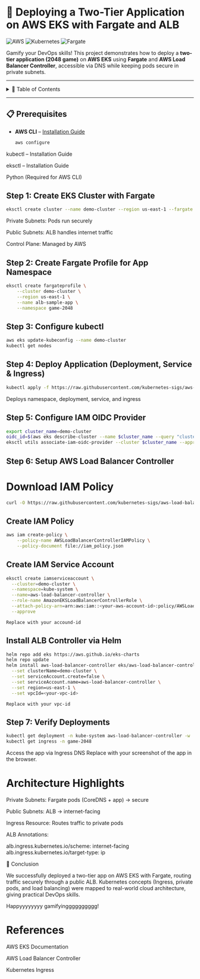 # 🚀 Deploying a Two-Tier Application on AWS EKS with Fargate and ALB

![AWS](https://img.shields.io/badge/AWS-Cloud-orange) ![Kubernetes](https://img.shields.io/badge/Kubernetes-K8s-blue) ![Fargate](https://img.shields.io/badge/Fargate-Serverless-purple)

Gamify your DevOps skills! This project demonstrates how to deploy a **two-tier application (2048 game)** on **AWS EKS** using **Fargate** and **AWS Load Balancer Controller**, accessible via DNS while keeping pods secure in private subnets.

---

<details>
<summary>📖 Table of Contents</summary>

1. [Prerequisites](#-prerequisites)  
2. [Step 1: Create EKS Cluster with Fargate](#-step-1-create-eks-cluster-with-fargate)  
3. [Step 2: Create Fargate Profile for App Namespace](#-step-2-create-fargate-profile-for-app-namespace)  
4. [Step 3: Configure kubectl](#-step-3-configure-kubectl)  
5. [Step 4: Deploy Application (Deployment, Service & Ingress)](#-step-4-deploy-application-deployment-service--ingress)  
6. [Step 5: Configure IAM OIDC Provider](#-step-5-configure-iam-oidc-provider)  
7. [Step 6: Setup AWS Load Balancer Controller](#-step-6-setup-aws-load-balancer-controller)  
8. [Step 7: Verify Deployments](#-step-7-verify-deployments)  
9. [Architecture Highlights](#-architecture-highlights)  
10. [Conclusion](#-conclusion)  
11. [References](#-references)

</details>

---

## 📋 Prerequisites

- **AWS CLI** – [Installation Guide](https://docs.aws.amazon.com/cli/latest/userguide/getting-started-install.html)  
  ```bash
  aws configure
  ```
kubectl – Installation Guide

eksctl – Installation Guide

Python (Required for AWS CLI)

## Step 1: Create EKS Cluster with Fargate
```bash
eksctl create cluster --name demo-cluster --region us-east-1 --fargate
```

Private Subnets: Pods run securely

Public Subnets: ALB handles internet traffic

Control Plane: Managed by AWS

## Step 2: Create Fargate Profile for App Namespace
```bash
eksctl create fargateprofile \
    --cluster demo-cluster \
    --region us-east-1 \
    --name alb-sample-app \
    --namespace game-2048
```
## Step 3: Configure kubectl
```bash
aws eks update-kubeconfig --name demo-cluster
kubectl get nodes
```
## Step 4: Deploy Application (Deployment, Service & Ingress)
```bash
kubectl apply -f https://raw.githubusercontent.com/kubernetes-sigs/aws-load-balancer-controller/v2.5.4/docs/examples/2048/2048_full.yaml
```
Deploys namespace, deployment, service, and ingress
## Step 5: Configure IAM OIDC Provider
```bash
export cluster_name=demo-cluster
oidc_id=$(aws eks describe-cluster --name $cluster_name --query "cluster.identity.oidc.issuer" --output text | cut -d '/' -f 5)
eksctl utils associate-iam-oidc-provider --cluster $cluster_name --approve
```
## Step 6: Setup AWS Load Balancer Controller

# Download IAM Policy
```bash
curl -O https://raw.githubusercontent.com/kubernetes-sigs/aws-load-balancer-controller/v2.11.0/docs/install/iam_policy.json
```
## Create IAM Policy
```bash
aws iam create-policy \
    --policy-name AWSLoadBalancerControllerIAMPolicy \
    --policy-document file://iam_policy.json
```
## Create IAM Service Account
```bash
eksctl create iamserviceaccount \
  --cluster=demo-cluster \
  --namespace=kube-system \
  --name=aws-load-balancer-controller \
  --role-name AmazonEKSLoadBalancerControllerRole \
  --attach-policy-arn=arn:aws:iam::<your-aws-account-id>:policy/AWSLoadBalancerControllerIAMPolicy \
  --approve
```
``Replace with your accound-id``
## Install ALB Controller via Helm
```bash
helm repo add eks https://aws.github.io/eks-charts
helm repo update
helm install aws-load-balancer-controller eks/aws-load-balancer-controller -n kube-system \
  --set clusterName=demo-cluster \
  --set serviceAccount.create=false \
  --set serviceAccount.name=aws-load-balancer-controller \
  --set region=us-east-1 \
  --set vpcId=<your-vpc-id>
```
``Replace with your vpc-id``
## Step 7: Verify Deployments
```bash
kubectl get deployment -n kube-system aws-load-balancer-controller -w
kubectl get ingress -n game-2048
```
Access the app via Ingress DNS
Replace with your screenshot of the app in the browser.

# Architecture Highlights

Private Subnets: Fargate pods (CoreDNS + app) → secure

Public Subnets: ALB → internet-facing

Ingress Resource: Routes traffic to private pods

ALB Annotations:

alb.ingress.kubernetes.io/scheme: internet-facing
alb.ingress.kubernetes.io/target-type: ip

🎯 Conclusion

We successfully deployed a two-tier app on AWS EKS with Fargate, routing traffic securely through a public ALB. Kubernetes concepts (Ingress, private pods, and load balancing) were mapped to real-world cloud architecture, giving practical DevOps skills.

Happyyyyyyyy gamifyingggggggggg!
# References

AWS EKS Documentation

AWS Load Balancer Controller

Kubernetes Ingress
